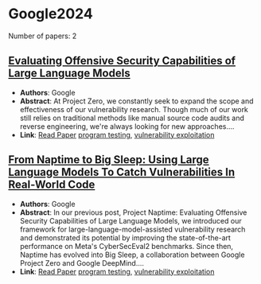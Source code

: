 # Google2024

Number of papers: 2

## [Evaluating Offensive Security Capabilities of Large Language Models](paper_2.md)
- **Authors**: Google
- **Abstract**: At Project Zero, we constantly seek to expand the scope and effectiveness of our vulnerability research. Though much of our work still relies on traditional methods like manual source code audits and reverse engineering, we're always looking for new approaches....
- **Link**: [Read Paper](https://googleprojectzero.blogspot.com/2024/06/project-naptime.html)
[program testing](../../labels/program_testing.md), [vulnerability exploitation](../../labels/vulnerability_exploitation.md)

## [From Naptime to Big Sleep: Using Large Language Models To Catch Vulnerabilities In Real-World Code](paper_1.md)
- **Authors**: Google
- **Abstract**: In our previous post, Project Naptime: Evaluating Offensive Security Capabilities of Large Language Models, we introduced our framework for large-language-model-assisted vulnerability research and demonstrated its potential by improving the state-of-the-art performance on Meta's CyberSecEval2 benchmarks. Since then, Naptime has evolved into Big Sleep, a collaboration between Google Project Zero and Google DeepMind....
- **Link**: [Read Paper](https://googleprojectzero.blogspot.com/2024/10/from-naptime-to-big-sleep.html)
[program testing](../../labels/program_testing.md), [vulnerability exploitation](../../labels/vulnerability_exploitation.md)